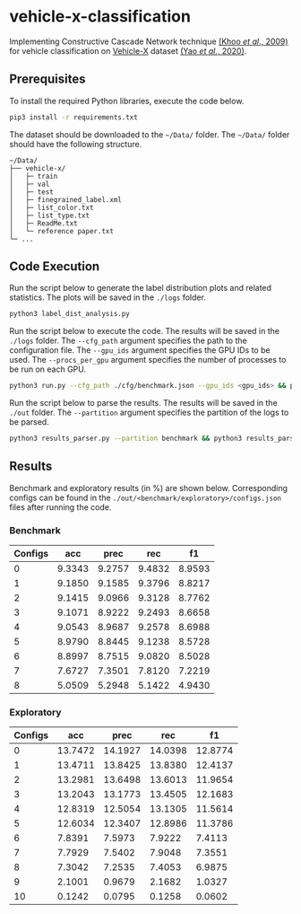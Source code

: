 # vehicle-x-classification
Implementing Constructive Cascade Network technique [(Khoo *et al*., 2009)](https://link.springer.com/chapter/10.1007/978-3-642-03040-6_29) for vehicle classification on [Vehicle-X](https://github.com/yorkeyao/VehicleX) dataset [(Yao *et al.*, 2020)](https://link.springer.com/chapter/10.1007/978-3-030-58539-6_46).

## Prerequisites
To install the required Python libraries, execute the code below.
```bash
pip3 install -r requirements.txt
```

The dataset should be downloaded to the `~/Data/` folder. The `~/Data/` folder should have the following structure.
```
~/Data/
├── vehicle-x/
│   ├─ train
│   ├─ val
│   ├─ test
│   ├─ finegrained_label.xml
│   ├─ list_color.txt
│   ├─ list_type.txt
│   ├─ ReadMe.txt
│   └─ reference paper.txt
└─ ...
```

## Code Execution
Run the script below to generate the label distribution plots and related statistics. The plots will be saved in the `./logs` folder.
```bash
python3 label_dist_analysis.py
```

Run the script below to execute the code. The results will be saved in the `./logs` folder. The `--cfg_path` argument specifies the path to the configuration file. The `--gpu_ids` argument specifies the GPU IDs to be used. The `--procs_per_gpu` argument specifies the number of processes to be run on each GPU.
```bash
python3 run.py --cfg_path ./cfg/benchmark.json --gpu_ids <gpu_ids> && python3 run.py --cfg_path ./cfg/exploratory.json --gpu_ids <gpu_ids> --procs_per_gpu 2
```
Run the script below to parse the results. The results will be saved in the `./out` folder. The `--partition` argument specifies the partition of the logs to be parsed.
```bash
python3 results_parser.py --partition benchmark && python3 results_parser.py --partition exploratory
```

## Results
Benchmark and exploratory results (in %) are shown below. Corresponding configs can be found in the `./out/<benchmark/exploratory>/configs.json` files after running the code.

### Benchmark
| Configs | acc    | prec   | rec    | f1     |
|---------|--------|--------|--------|--------|
| 0       | 9.3343 | 9.2757 | 9.4832 | 8.9593 |
| 1       | 9.1850 | 9.1585 | 9.3796 | 8.8217 |
| 2       | 9.1415 | 9.0966 | 9.3128 | 8.7762 |
| 3       | 9.1071 | 8.9222 | 9.2493 | 8.6658 |
| 4       | 9.0543 | 8.9687 | 9.2578 | 8.6988 |
| 5       | 8.9790 | 8.8445 | 9.1238 | 8.5728 |
| 6       | 8.8997 | 8.7515 | 9.0820 | 8.5028 |
| 7       | 7.6727 | 7.3501 | 7.8120 | 7.2219 |
| 8       | 5.0509 | 5.2948 | 5.1422 | 4.9430 |

### Exploratory
| Configs | acc     | prec    | rec     | f1      |
|---------|---------|---------|---------|---------|
| 0       | 13.7472 | 14.1927 | 14.0398 | 12.8774 |
| 1       | 13.4711 | 13.8425 | 13.8380 | 12.4137 |
| 2       | 13.2981 | 13.6498 | 13.6013 | 11.9654 |
| 3       | 13.2043 | 13.1773 | 13.4505 | 12.1683 |
| 4       | 12.8319 | 12.5054 | 13.1305 | 11.5614 |
| 5       | 12.6034 | 12.3407 | 12.8986 | 11.3786 |
| 6       | 7.8391  | 7.5973  | 7.9222  | 7.4113  |
| 7       | 7.7929  | 7.5402  | 7.9048  | 7.3551  |
| 8       | 7.3042  | 7.2535  | 7.4053  | 6.9875  |
| 9       | 2.1001  | 0.9679  | 2.1682  | 1.0327  |
| 10      | 0.1242  | 0.0795  | 0.1258  | 0.0602  |
